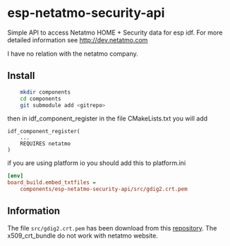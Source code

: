# esp-netatmo-security-api

Simple API to access Netatmo HOME + Security data for esp idf. For more detailed information see http://dev.netatmo.com

I have no relation with the netatmo company.

## Install

```sh
    mkdir components
    cd components
    git submodule add <gitrepo>
```
then in idf_component_register in the file CMakeLists.txt you will add

```
idf_component_register(
    ...
    REQUIRES netatmo
)
```

if you are using platform io you should add this to platform.ini
```ini
[env]
board_build.embed_txtfiles =
	components/esp-netatmo-security-api/src/gdig2.crt.pem
```

## Information
The file `src/gdig2.crt.pem` has been download from this [repository](https://certs.godaddy.com/repository/).
The x509_crt_bundle do not work with netatmo website.


